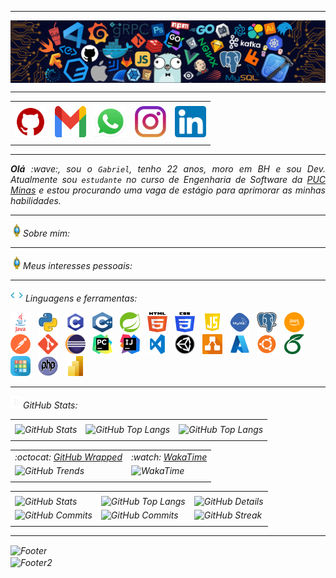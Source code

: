 <!-- Olá, esse é meu readme, fique à vontade para utilizá-lo como quiser! -->

-----

<div>
<img align="center" alt="Header" src="https://github.com/gabriel6988/gabriel6988/blob/main/img/github-header-image (3).png?raw=true"/>
</div>

-----

<div align="center">
<table>
<tr>
 <td align="center" colspan="11"></td>
</tr>
<tr>
<td><a href="https://github.com/gabriel6988" target="_blank"><img src="https://github.com/gabriel6988/gabriel6988/blob/main/img/github.png?raw=true" width="50px" height="50px"/></a>
</td>
<td><a href="mailto:gabrielfgalindo@gmail.com" target="_blank"><img src="https://github.com/gabriel6988/gabriel6988/blob/main/img/gmail.png?raw=true" width="50px" height="50px"/></a>
</td>
<td><a href="https://wa.me/5531993888212" target="_blank"><img src="https://github.com/gabriel6988/gabriel6988/blob/main/img/wpp.png?raw=true" width="50px" height="50px"/></a>
</td>
<td><a href="https://www.instagram.com/gabrielfgalindo/" target="_blank"><img src="https://github.com/gabriel6988/gabriel6988/blob/main/img/insta.png?raw=true" width="50px" height="50px"/></a>
</td>
<td><a href="https://www.linkedin.com/in/gabrielfgalindo/" target="_blank"><img src="https://github.com/gabriel6988/gabriel6988/blob/main/img/linkedin.png?raw=true" width="50px" height="50px"/></a>
</td>
</tr>
<tr>
 <td align="center" colspan="11"></td>
</tr> 
</table>

-----

</div>
<div align="justify">
<i><b>Olá</b> :wave:, sou o <code>Gabriel</code>, tenho 22 anos, moro em BH e sou Dev. Atualmente sou <code>estudante</code> no curso de Engenharia de Software da <a href="https://www.pucminas.br/" target="_blank">PUC Minas</a> e estou procurando uma vaga de estágio para aprimorar as minhas habilidades.
</div>

-----

<img height="20" alt="GIF" src="https://github.com/gabriel6988/gabriel6988/blob/main/img/soulgem.gif?raw=true"/>Sobre mim:

<div align="justify">
</div>

-----

<div>
<img height="20" alt="GIF" src="https://github.com/gabriel6988/gabriel6988/blob/main/img/soulgem.gif?raw=true"/>Meus interesses pessoais:
</div>

-----

<div>
<img height="20" alt="GIF" src="https://github.com/gabriel6988/gabriel6988/blob/main/img/skills.gif?raw=true"/>&nbsp;Linguagens e ferramentas:

<code><a href="https://www.java.com/pt-BR/" target="_blank"><img width="32" height="32" src="https://github.com/gabriel6988/gabriel6988/blob/main/img/java.png?raw=true"/></a></code>
&nbsp;
<code><a href="https://www.python.org/" target="_blank"><img width="32" height="32" src="https://github.com/gabriel6988/gabriel6988/blob/main/img/python.png?raw=true"/></a></code>
&nbsp;
<code><a href="https://www.open-std.org/jtc1/sc22/wg14/" target="_blank"><img width="32" height="32" src="https://github.com/gabriel6988/gabriel6988/blob/main/img/c.png?raw=true"/></a></code>
&nbsp;
<code><a href="https://isocpp.org/" target="_blank"><img width="32" height="32" src="https://github.com/gabriel6988/gabriel6988/blob/main/img/cpp.svg?raw=true"/></a></code>
&nbsp;
<code><a href="https://spring.io/" target="_blank"><img width="32" height="32" src="https://github.com/gabriel6988/gabriel6988/blob/main/img/spring.png?raw=true"/></a></code>
&nbsp;
<code><a href="https://www.w3schools.com/html/" target="_blank"><img width="32" height="32" src="https://github.com/gabriel6988/gabriel6988/blob/main/img/html.svg?raw=true"/></a></code>
&nbsp; 
<code><a href="https://www.w3schools.com/css/" target="_blank"><img width="32" height="32" src="https://github.com/gabriel6988/gabriel6988/blob/main/img/css.svg?raw=true"/></a></code>
&nbsp; 
<code><a href="https://www.w3schools.com/js/" target="_blank"><img width="32" height="32" src="https://github.com/gabriel6988/gabriel6988/blob/main/img/javascript.png?raw=true"/></a></code>
&nbsp;
<code><a href="https://www.mysql.com/" target="_blank"><img width="32" height="32" src="https://github.com/gabriel6988/gabriel6988/blob/main/img/mysql.png?raw=true"/></a></code>
&nbsp; 
<code><a href="https://www.postgresql.org/" target="_blank"><img width="32" height="32" src="https://github.com/gabriel6988/gabriel6988/blob/main/img/postgresql.png?raw=true"/></a></code>
&nbsp;
<code><a href="https://aws.amazon.com/pt/" target="_blank"><img width="32" height="32" src="https://github.com/gabriel6988/gabriel6988/blob/main/img/aws.png?raw=true"/></a></code>
&nbsp;
<code><a href="https://www.postman.com/" target="_blank"><img width="32" height="32" src="https://github.com/gabriel6988/gabriel6988/blob/main/img/postman.png?raw=true"/></a></code>
&nbsp;
<code><a href="https://git-scm.com/" target="_blank"><img width="32" height="32" src="https://github.com/gabriel6988/gabriel6988/blob/main/img/git.png?raw=true"/></a></code>
&nbsp;
<code><a href="https://www.eclipse.org/downloads/" target="_blank"><img width="32" height="32" src="https://github.com/gabriel6988/gabriel6988/blob/main/img/eclipse.png?raw=true"/></a></code>
&nbsp;
<code><a href="https://www.jetbrains.com/pt-br/pycharm/download/" target="_blank"><img width="32" height="32" src="https://github.com/gabriel6988/gabriel6988/blob/main/img/pycharm.png?raw=true"/></a></code>
&nbsp;
<code><a href="https://www.jetbrains.com/idea/" target="_blank"><img width="32" height="32" src="https://github.com/gabriel6988/gabriel6988/blob/main/img/intellij.png?raw=true"/></a></code>
&nbsp;
<code><a href="https://code.visualstudio.com/" target="_blank"><img width="32" height="32" src="https://github.com/gabriel6988/gabriel6988/blob/main/img/vsc.png?raw=true"/></a></code>
&nbsp;
<code><a href="https://unity.com/pt" target="_blank"><img width="32" height="32" src="https://github.com/gabriel6988/gabriel6988/blob/main/img/unity.png?raw=true"/></a></code>
&nbsp;
<code><a href="https://www.drawio.com" target="_blank"><img width="32" height="32" src="https://github.com/gabriel6988/gabriel6988/blob/main/img/draw.io.png?raw=true"/></a></code>
&nbsp;
<code><a href="https://azure.microsoft.com/pt-br" target="_blank"><img width="32" height="32" src="https://github.com/gabriel6988/gabriel6988/blob/main/img/azure.png?raw=true"/></a></code>
&nbsp;
<code><a href="https://ubuntu.com/download" target="_blank"><img width="32" height="32" src="https://github.com/gabriel6988/gabriel6988/blob/main/img/ubuntu.png?raw=true"/></a></code>
&nbsp;
<code><a href="https://www.overleaf.com" target="_blank"><img width="32" height="32" src="https://github.com/gabriel6988/gabriel6988/blob/main/img/overleaf.png?raw=true"/></a></code>
&nbsp;
<code><a href="https://www.tinkercad.com" target="_blank"><img width="32" height="32" src="https://github.com/gabriel6988/gabriel6988/blob/main/img/tinkercad (1).png?raw=true"/></a></code>
&nbsp;
<code><a href="https://www.php.net" target="_blank"><img width="32" height="32" src="https://github.com/gabriel6988/gabriel6988/blob/main/img/php.png?raw=true"/></a></code>
&nbsp;
<code><a href="https://www.microsoft.com/pt-br/power-platform/products/power-bi/downloads" target="_blank"><img width="32" height="32" src="https://github.com/gabriel6988/gabriel6988/blob/main/img/power BI.png?raw=true"/></a></code>
&nbsp;
</div>

-----

<div>
 <img height="20" alt="GIF" src="https://github.com/gabriel6988/gabriel6988/blob/main/img/graphic.gif?raw=true"/>GitHub Stats:
 
 <div align="center">
 <table>
 <tr>
  <td align="center" colspan="3"></td>
 </tr> 
 <tr>
 <td>
 <img alt="GitHub Stats" src="https://github-readme-stats.vercel.app/api?username=gabriel6988&show=reviews,discussions_started,discussions_answered,prs_merged,prs_merged_percentage&rank_icon=percentile&theme=dark&locale=pt-br&card_width=480"/>
 </td>
 <td>
 <img alt="GitHub Top Langs" src="https://github-readme-stats.vercel.app/api/top-langs/?username=gabriel6988&theme=dark&locale=pt-br&langs_count=7"/>
 </td>
 <td>
 <img alt="GitHub Top Langs" src="https://github-readme-stats.vercel.app/api/top-langs/?username=gabriel6988&layout=pie&theme=dark&locale=pt-br"/>
 </td>
 </tr>
 <tr>
  <td align="center" colspan="3"></td>
 </tr> 
 </table>
 <table>
 <tr>
  <td align="center">:octocat: <a href="https://www.githubwrapped.io/gabriel6988" target="_blank">GitHub Wrapped</a></td>
  <td align="center">:watch: <a href="https://wakatime.com/@gabriel6988">WakaTime</a></td>
 </tr>
 <tr>
 <td>
 <img alt="GitHub Trends" src="https://api.githubtrends.io/user/svg/gabriel6988/repos?time_range=one_year&loc_metric=changed&theme=dark"/>
 </td>
 <td>
 <img alt="WakaTime" src="https://github-readme-stats.vercel.app/api/wakatime?username=gabriel6988&theme=dark&layout=compact"/>
 </td>
</tr>
<tr>
 <td align="center"></td>
 <td align="center"></td>
</tr> 
</table>
<table>
<tr>
 <td align="center" colspan="3"></td>
</tr> 
<tr>
<td>
<img alt="GitHub Stats" width="200px" src="http://github-profile-summary-cards.vercel.app/api/cards/stats?username=gabriel6988&theme=github_dark"/>
</td>
<td>
<img alt="GitHub Top Langs" width="200px" src="http://github-profile-summary-cards.vercel.app/api/cards/repos-per-language?username=gabriel6988&theme=github_dark"/>
</td>
<td>
<img alt="GitHub Details" width="420px" src="http://github-profile-summary-cards.vercel.app/api/cards/profile-details?username=gabriel6988&theme=github_dark"/>
</td>
</tr>
<tr>
<td>
<img alt="GitHub Commits" width="200px" src="http://github-profile-summary-cards.vercel.app/api/cards/productive-time?username=gabriel6988&theme=github_dark&utcOffset=8"/>
</td>
<td>
<img alt="GitHub Commits" width="200px" src="http://github-profile-summary-cards.vercel.app/api/cards/most-commit-language?username=gabriel6988&theme=github_dark"/>
</td>
<td>
<img alt="GitHub Streak" width="420px" src="https://streak-stats.demolab.com?user=gabriel6988&theme=dark&locale=pt_BR&date_format=j%20M%5B%20Y%5D"/>
</td>
</tr>
<tr>
 <td align="center" colspan="3"></td>
</tr> 
</table>
</div>
</div>
</div>

-----

<div>
<img align="center" alt="Footer" width="1200px" height="20px" src="https://github.com/gabriel6988/gabriel6988/blob/main/img/footer-gray.gif?raw=true"/>
</div>

<img align="center" alt="Footer2" src="https://capsule-render.vercel.app/api?type=waving&height=100&color=B0B0B0&section=footer"/>

<!-- Obrigado pela visita! -->
